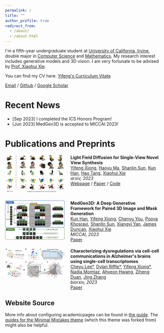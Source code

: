 ```yaml
---
permalink: /
title: ""
author_profile: true
redirect_from: 
  - /about/
  - /about.html
---
```


I'm a fifth-year undergraduate student at [University of California, Irvine](https://uci.edu/), double major in [Computer Science](https://cs.ics.uci.edu/) and [Mathematics](https://www.math.uci.edu/). My research interest includes generative models and 3D vision. I am very fortunate to be advised by [Prof. Xiaohui Xie](https://ics.uci.edu/~xhx/).

You can find my CV here: [Yifeng's Curriculum Vitate](../assets/CV.pdf)

[Email](yifengx4@uci.edu) / [Github](https://github.com/Yuukino22) / [Google Scholar](https://scholar.google.com/citations?user=GP8K3jAAAAAJ&hl=en)

Recent News
======
- \[Sep 2023\] I completed the ICS Honors Program!
- \[Jun 2023\] MedGen3D is accepted to MICCAI 2023!

Publications and Preprints
======
<div style="display: flex; margin-bottom: 20px;">
  <div style="flex: 40%; padding-right: 20px;">
    <img src="../assets/lfd.png" alt="Paper 1" style="width: 100%;">
  </div>
  <div style="flex: 60%;">
    <strong>Light Field Diffusion for Single-View Novel View Synthesis</strong><br>
    <a href="https://yuukino22.github.io/">Yifeng Xiong</a>, <a href="https://ics.uci.edu/~haoyum3">Haoyu Ma</a>, <a href="https://scholar.google.com/citations?user=c6wKvwgAAAAJ&hl=en">Shanlin Sun</a>, <a href="https://scholar.google.com/citations?user=GdIW8DUAAAAJ&hl=en">Kun Han</a>, <a href="https://scholar.google.com/citations?user=2X3D1-4AAAAJ&hl=en">Hao Tang</a>, <a href="https://ics.uci.edu/~xhx/">Xiaohui Xie</a><br>
    <em>arxiv, 2023</em><br>
    <a href="https://lightfielddiffusion.github.io/">Webpage</a> / <a href="https://arxiv.org/abs/2309.11525">Paper</a> / <a href="https://lightfielddiffusion.github.io/">Code</a>
  </div>
</div>

<div style="display: flex; margin-bottom: 20px;">
  <div style="flex: 40%; padding-right: 20px;">
    <img src="../assets/medgen3d.png" alt="Paper 2" style="width: 100%;">
  </div>
  <div style="flex: 60%;">
    <strong>MedGen3D: A Deep Generative Framework for Paired 3D Image and Mask Generation</strong><br>
    <a href="https://scholar.google.com/citations?user=GdIW8DUAAAAJ&hl=en">Kun Han</a>, <a href="https://yuukino22.github.io/">Yifeng Xiong</a>, <a href="https://chenyuyou.me/">Chenyu You</a>, 
    <a href="https://khosravipooya.com/">Pooya Khosravi</a>, <a href="https://scholar.google.com/citations?user=c6wKvwgAAAAJ&hl=en">Shanlin Sun</a>, <a href="https://scholar.google.com/citations?user=-feNPnkAAAAJ&hl=en">Xiangyi Yan</a>, <a href="https://medicine.yale.edu/profile/james-duncan/">James Duncan</a>, <a href="https://ics.uci.edu/~xhx/">Xiaohui Xie</a><br>
    <em>MICCAI, 2023</em><br>
    <a href="https://arxiv.org/abs/2304.04106">Paper</a>
  </div>
</div>

<div style="display: flex; margin-bottom: 20px;">
  <div style="flex: 40%; padding-right: 20px;">
    <img src="../assets/alz.png" alt="Paper 1" style="width: 100%;">
  </div>
  <div style="flex: 60%;">
    <strong>Characterizing dysregulations via cell-cell communications in Alzheimer's brains using single-cell transcriptomes</strong><br>
    <a href="https://www.chewyjoey.net//">Cheyu Lee*</a>, <a href="https://scholar.google.com/citations?user=J19aMB4AAAAJ&hl=en">Dylan Riffle*</a>, <a href="https://yuukino22.github.io/">Yifeng Xiong*</a>, <a href="https://www.linkedin.com/in/nadia-momtaz/">Nadia Momtaz</a>, <a href="https://scholar.google.com/citations?user=Jijz0aUAAAAJ&hl=en">Ahyeon Hwang</a>, <a href="https://zihengduan.cn/">Ziheng Duan</a>, <a href="https://ics.uci.edu/~jingz31/">Jing Zhang</a><br>
    <em>biorxiv, 2023</em><br>
    <a href="https://www.biorxiv.org/content/10.1101/2023.07.16.548274v1">Paper</a>
  </div>
</div>

Website Source
------
More info about configuring academicpages can be found in [the guide](https://academicpages.github.io/markdown/). The [guides for the Minimal Mistakes theme](https://mmistakes.github.io/minimal-mistakes/docs/configuration/) (which this theme was forked from) might also be helpful.
